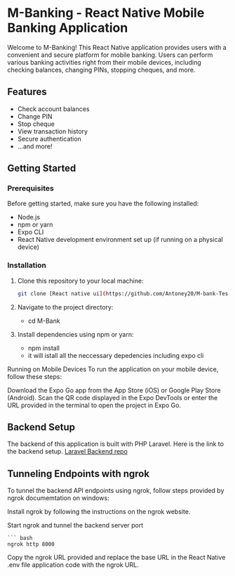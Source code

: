 # M-Banking - React Native Mobile Banking Application

Welcome to M-Banking! This React Native application provides users with a convenient and secure platform for mobile banking. Users can perform various banking activities right from their mobile devices, including checking balances, changing PINs, stopping cheques, and more.

## Features

- Check account balances
- Change PIN
- Stop cheque
- View transaction history
- Secure authentication
- ...and more!

## Getting Started

### Prerequisites

Before getting started, make sure you have the following installed:

- Node.js
- npm or yarn
- Expo CLI
- React Native development environment set up (if running on a physical device)

### Installation

1. Clone this repository to your local machine:

   ```bash
   git clone [React native ui](https://github.com/Antoney20/M-bank-Test.git)
   
2. Navigate to the project directory:
    - cd M-Bank
3. Install dependencies using npm or yarn:
    - npm install
    - it will istall all the neccessary depedencies including expo cli

Running on Mobile Devices
To run the application on your mobile device, follow these steps:

Download the Expo Go app from the App Store (iOS) or Google Play Store (Android).
Scan the QR code displayed in the Expo DevTools or enter the URL provided in the terminal to open the project in Expo Go.



## Backend Setup
The backend of this application is built with PHP Laravel.
Here is the link to the backend setup. [Laravel Backend repo](https://github.com/Antoney20/mobile-api-test.git)

## Tunneling Endpoints with ngrok
To tunnel the backend API endpoints using ngrok, follow steps provided by ngrok documemtation on windows:

Install ngrok by following the instructions on the ngrok website.

Start ngrok and tunnel the backend server port

    ``` bash
    ngrok http 8000 

Copy the ngrok URL provided and replace the base URL in the React Native  .env file application code with the ngrok URL.
